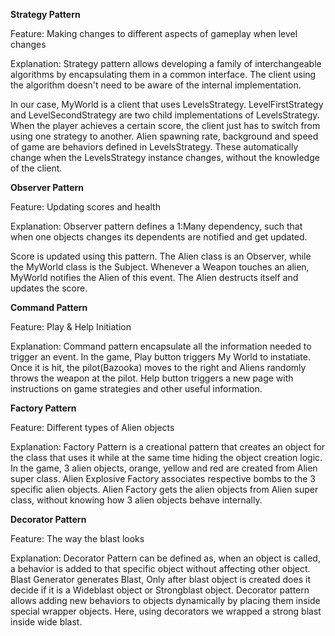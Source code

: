 **Strategy Pattern**

Feature: 
Making changes to different aspects of gameplay when level changes

Explanation: 
Strategy pattern allows developing a family of interchangeable algorithms by encapsulating them in a common interface. The client using the algorithm doesn't need to be aware of the internal implementation.

In our case, MyWorld is a client that uses LevelsStrategy.
LevelFirstStrategy and LevelSecondStrategy are two child implementations of LevelsStrategy.
When the player achieves a certain score, the client just has to switch from using one strategy to another.
Alien spawning rate, background and speed of game are behaviors defined in LevelsStrategy.
These automatically change when the LevelsStrategy instance changes, without the knowledge of the client.

**Observer Pattern**

Feature: 
Updating scores and health

Explanation: 
Observer pattern defines a 1:Many dependency, such that when one objects changes its dependents are notified and get updated. 

Score is updated using this pattern.
The Alien class is an Observer, while the MyWorld class is the Subject.
Whenever a Weapon touches an alien, MyWorld notifies the Alien of this event.
The Alien destructs itself and updates the score.


**Command Pattern**

Feature: 
Play &  Help Initiation

Explanation: 
Command pattern encapsulate all the information needed to trigger an event. 
In the game, Play button triggers My World to instatiate. Once it is hit, the pilot(Bazooka) moves to the right and Aliens randomly throws the weapon at the pilot. 
Help button triggers a new page with instructions on game strategies and other useful information.


**Factory Pattern**

Feature:
Different types of Alien objects 

Explanation:
Factory Pattern is a creational pattern that creates an object for the class that uses it while at the same time hiding the object creation logic.
In the game, 3 alien objects, orange, yellow and red are created from Alien super class. Alien Explosive Factory associates respective bombs to the 3 specific alien objects. Alien Factory gets the alien objects from Alien super class, without knowing how 3 alien objects behave internally.

**Decorator Pattern**

Feature: The way the blast looks

Explanation:
Decorator Pattern can be defined as, when an object is called, a behavior is added to that specific object without affecting other object. Blast Generator generates Blast, Only after blast object is created does it decide if it is a Wideblast object or Strongblast object. Decorator pattern allows adding new behaviors to objects dynamically by placing them inside special wrapper objects. Here, using decorators we wrapped a strong blast inside wide blast.

